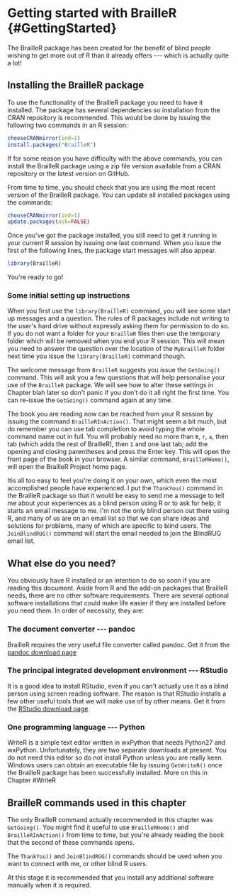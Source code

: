 # Getting started with BrailleR {#GettingStarted}


The BrailleR package has been created for the benefit of blind people wishing to
get more out of R than it already offers --- which is actually quite a
lot!



## Installing the BrailleR package

To use the functionality of the BrailleR package you need to have it installed. The package has several dependencies so installation from the CRAN repository is recommended. This would be done by issuing the following two commands in an R session:

```r
chooseCRANmirror(ind=1)
install.packages("BrailleR")
```

If for some reason you have difficulty with the above commands, you can install the BrailleR package using a zip file version available from a CRAN repository or the latest version on GitHub. 

From time to time, you should check that you are using the most recent version of the BrailleR package. You  can update all installed packages using the commands:

```r
chooseCRANmirror(ind=1)
update.packages(ask=FALSE)
```

Once you've got the package installed, you still need to get it running in your current R session by issuing one last command. When you issue the first of the following lines, the package start messages will also appear.

```r
library(BrailleR)
```

You're ready to go!


### Some initial setting up instructions

When you first use the `library(BrailleR)` command, you will see some start up messages and a question. The rules of R packages include not writing to the user's hard drive without expressly asking them for permission to do so. If you do not want a folder for your `BrailleR` files then use the temporary folder which will be removed when you end your R session. This will mean you need to answer the question over the location of the `MyBrailleR` folder next time you issue the `library(BrailleR)` command though.

The welcome message from `BrailleR` suggests you issue the `GetGoing()` command. This will ask you a few questions that will help personalise your use of the `BrailleR` package. We will see how to alter these settings in Chapter blah later so don't panic if you don't do it all right the first time. You can re-issue the `GetGoing()` command again at any time.


The book you are reading now can be reached from your R session by issuing the command `BrailleRInAction()`. That might seem a bit much, but do remember you can use tab completion to avoid typing the whole command name out in full. You will probably need no more than `B`, `r`, `a`, then tab (which adds the rest of BrailleR), then `I` and one last tab; add the opening and closing parentheses and press the Enter key. This will open the front page of the book in your browser. A similar command, `BrailleRHome()`, will open the BrailleR Project home page.

Itis all too easy to feel you're doing it on your own, which even the most accomplished people have experienced. I put the `ThankYou()` command in the BrailleR package so that it would be easy to send me a message to tell me about your experiences as a blind person using R or to ask for help; it starts an email message to me.  I'm not the only blind person out there using R, and many of us are on an email list so that we can share ideas and solutions for problems, many of which are specific to blind users. The `JoinBlindRUG()` command will start the email needed to join the BlindRUG email list.

## What else do you need?

You obviously have R installed or an intention to do so soon if you are reading this document. Aside from R and the add-on packages that BrailleR needs, there are no other software requirements. There are several optional software installations that could make life easier if they are installed before you need them. In order of necessity, they are:

### The document converter --- pandoc

BrailleR requires the very useful file converter called pandoc. Get it from the 
[pandoc download page](https://github.com/jgm/pandoc/releases)

### The principal integrated development environment --- RStudio

It is a good idea to install RStudio, even if you can't actually use it as a blind person using screen reading software. The reason is that RStudio installs a few other useful tools that we will make use of by other means. Get it from the
[RStudio download page](https://www.rstudio.com/products/rstudio/download2)

### One programming language --- Python

WriteR is a simple text editor written in wxPython that needs Python27 and wxPython. Unfortunately, they are two separate downloads at present. You do not need this editor so do not install Python unless you are really keen. Windows users can obtain an executable file by issuing `GetWriteR()` once the BrailleR package has been successfully installed. More on this in Chapter #WriteR



## BrailleR commands used in this chapter

The only BrailleR command actually recommended in this chapter was `GetGoing()`. You might find it useful to use `BrailleRHome()` and `BrailleRInAction()` from time to time, but you're already reading the book that the second of these commands opens. 

The `ThankYou()` and `JoinBlindRUG()` commands should be used when you want to connect with me, or other blind R users.

At this stage it is recommended that you install any additional software manually when it is required.

